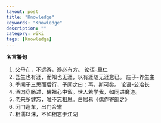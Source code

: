 ```yaml
---
layout: post
title: "Knowledge"
keywords: "Knowledge"
description: ""
category: wiki
tags: [Knowledge]
---
```


**名言警句**
1. 父母在，不远游，游必有方。 论语-里仁
2. 吾生也有涯，而知也无涯，以有涯随无涯怠已。 庄子-养生主
3. 季闻子三思而后行，子闻之曰：再，斯可矣。 论语-公冶长
4. 酒肉穿肠过，佛祖心中留。世人若学我，如同进魔道。
5. 老来多健忘，唯不忘相思。白居易《偶作寄郎之》
6. 闭门造车，出门合辙
7. 相濡以沫，不如相忘于江湖

